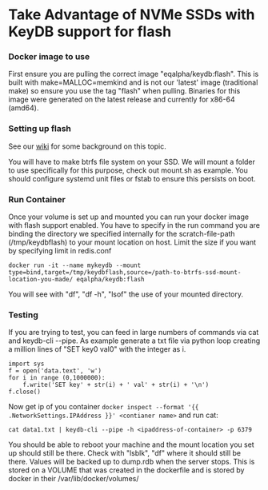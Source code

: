 # Take Advantage of NVMe SSDs with KeyDB support for flash

### Docker image to use

First ensure you are pulling the correct image "eqalpha/keydb:flash". This is built with make=MALLOC=memkind and is not our 'latest' image (traditional make) so ensure you use the tag "flash" when pulling. Binaries for this image were generated on the latest release and currently for x86-64 (amd64).

### Setting up flash

See our [wiki](https://github.com/JohnSully/KeyDB/wiki/FLASH-Storage) for some background on this topic.

You will have to make btrfs file system on your SSD. We will mount a folder to use specifically for this purpose, check out mount.sh as example. You should configure systemd unit files or fstab to ensure this persists on boot.

### Run Container

Once your volume is set up and mounted you can run your docker image with flash support enabled. You have to specify in the run command you are binding the directory we specified internally for the scratch-file-path (/tmp/keydbflash) to your mount location on host. Limit the size if you want by specifying limit in redis.conf
```
docker run -it --name mykeydb --mount type=bind,target=/tmp/keydbflash,source=/path-to-btrfs-ssd-mount-location-you-made/ eqalpha/keydb:flash
```
You will see with "df", "df -h", "lsof" the use of your mounted directory.

### Testing

If you are trying to test, you can feed in large numbers of commands via cat and keydb-cli --pipe. As example generate a txt file via python loop creating a million lines of "SET key0 val0" with the integer as i.  
```
import sys
f = open('data.text', 'w')
for i in range (0,1000000):
    f.write('SET key' + str(i) + ' val' + str(i) + '\n')
f.close()
```
Now get ip of you container `docker inspect --format '{{ .NetworkSettings.IPAddress }}' <contianer name>` and run cat:
```
cat data1.txt | keydb-cli --pipe -h <ipaddress-of-container> -p 6379
```
You should be able to reboot your machine and the mount location you set up should still be there. Check with "lsblk", "df" where it should still be there. Values will be backed up to dump.rdb when the server stops. This is stored on a VOLUME that was created in the dockerfile and is stored by docker in their /var/lib/docker/volumes/



